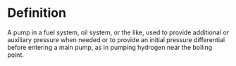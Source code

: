 # Definition

A pump in a fuel system, oil system, or the like, used to provide
additional or auxiliary pressure when needed or to provide an initial
pressure differential before entering a main pump, as in pumping
hydrogen near the boiling point.
